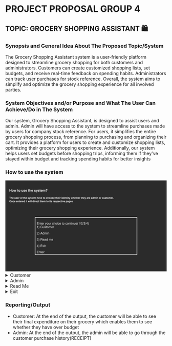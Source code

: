 # PROJECT PROPOSAL GROUP 4
## TOPIC: GROCERY SHOPPING ASSISTANT :shopping:
### Synopsis and General Idea About The Proposed Topic/System
The Grocery Shopping Assistant system is a user-friendly platform designed to streamline grocery shopping for both customers and administrators. Customers can create customized shopping lists, set budgets, and receive real-time feedback on spending habits. Administrators can track user purchases for stock reference. Overall, the system aims to simplify and optimize the grocery shopping experience for all involved parties.

### System Objectives and/or Purpose and What The User Can Achieve/Do in The System
Our system, Grocery Shopping Assistant, is designed to assist users and admin. Admin will have access to the system to streamline purchases made by users for company stock reference. For users, it simplifies the entire grocery shopping process, from planning to purchasing and organizing their cart. It provides a platform for users to create and customize shopping lists, optimizing their grocery shopping experience. Additionally, our system helps users set budgets before shopping trips, informing them if they've stayed within budget and tracking spending habits for better insights

### How to use the system


<img src="Submission/sec04_23242/Group4 /Proposal/How to use-1.jpg" width="600" />
<details>

<summary>Customer</summary>
<img src="Submission/sec04_23242/Group4 /Proposal/How to use-2.jpg" width="600" />
<img src="Submission/sec04_23242/Group4 /Proposal/How to use-3.jpg" width="600" />
<img src="Submission/sec04_23242/Group4 /Proposal/How to use-4.jpg" width="600" />
<img src="Submission/sec04_23242/Group4 /Proposal/How to use-5.jpg" width="600" />
<img src="Submission/sec04_23242/Group4 /Proposal/How to use-6.jpg" width="600" />
<img src="Submission/sec04_23242/Group4 /Proposal/How to use 7.jpg" width="600" />
<img src="Submission/sec04_23242/Group4 /Proposal/How to use-8.jpg" width="600" />
<img src="Submission/sec04_23242/Group4 /Proposal/How to use 9.jpg" width="600" />
<img src="Submission/sec04_23242/Group4 /Proposal/How to use-10.jpg" width="600" />
</details>

<details>

<summary>Admin</summary>
<img src="Submission/sec04_23242/Group4 /Proposal/How to use-11.jpg" width="600" />
<img src="Submission/sec04_23242/Group4 /Proposal/How to use-12.jpg" width="600" />
</details>
  
<details>

<summary>Read Me</summary>
<img src="Submission/sec04_23242/Group4 /Proposal/How to use-13.jpg" width="600" />
</details>

<details>

<summary>Exit</summary>
Will exit the whole system
</details>

### Reporting/Output
- Customer: At the end of the output, the customer will be able to see their final expenditure on their grocery which enables them to see whether they have over budget
- Admin: At the end of the output, the admin will be able to go through the customer purchase history(RECEIPT)

